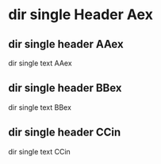 # dir single Header Aex


## dir single header AAex

dir single text AAex


## dir single header BBex

dir single text BBex


## dir single header CCin

dir single text CCin